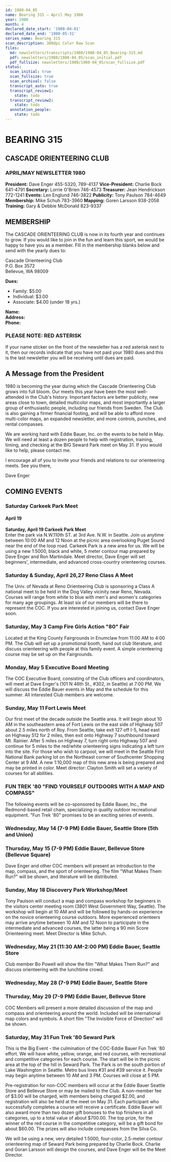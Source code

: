 ```yaml
---
id: 1980-04_05
name: Bearing 315 — April May 1980
year: 1980
month: 4
declared_date_start: '1980-04-01'
declared_date_end: '1980-05-31'
series_name: Bearing 315
scan_description: 300dpi Color Raw Scan
files:
  md: newsletters/transcripts/1980/1980-04_05_Bearing-315.md
  pdf: newsletters/1980/1980-04_05/scan_initial.pdf
  pdf_fullsize: newsletters/1980/1980-04_05/scan_fullsize.pdf
status:
  scan_initial: true
  scan_fullsize: true
  scan_archival: false
  transcript_auto: true
  transcript_review1:
    state: todo
  transcript_review2:
    state: todo
  annotation_people:
    state: todo
---
```

# BEARING 315
## CASCADE ORIENTEERING CLUB
### APRIL/MAY NEWSLETTER 1980

**President:** Dave Enger 455-5320, 789-4137
**Vice-President:** Charlie Bock 641-4791
**Secretary:** Lorrie O'Brien 746-4573 
**Treasurer:** Jean Hendrickson 772-1241 
**Events:** Len Englund 746-3822
**Publicity:** Tony Paulson 784-4649
**Membership:** Mike Schuh 783-3960
**Mapping:** Goren Larsson 938-2058
**Training:** Gary & Debbie McDonald 823-9337

## MEMBERSHIP

The CASCADE ORIENTEERING CLUB is now in its fourth year and continues to grow. If you would like to join in the fun and learn this sport, we would be happy to have you as a member. Fill in the membership blanks below and send with the yearly dues to:

Cascade Orienteering Club  
P.O. Box 3572  
Bellevue, WA 98009

**Dues:**

- Family: $5.00
- Individual: $3.00
- Associate: $4.00 (under 18 yrs.)

**Name:**  
**Address:**  
**Phone:**

### PLEASE NOTE: RED ASTERISK

If your name sticker on the front of the newsletter has a red asterisk next to it, then our records indicate that you have not paid your 1980 dues and this is the last newsletter you will be receiving until dues are paid.

## A Message from the President

1980 is becoming the year during which the Cascade Orienteering Club grows into full bloom. Our meets this year have been the most well-attended in the Club's history. Important factors are better publicity, new areas close to town, detailed multicolor maps, and most importantly a larger group of enthusiastic people, including our friends from Sweden. The Club is also gaining a firmer financial footing, and will be able to afford more multi-color maps, an expanded newsletter, and more controls, punches, and rental compasses.

We are working hard with Eddie Bauer, Inc. on the events to be held in May. We will need at least a dozen people to help with registration, training, timing, and checking at the BIG Seward Park meet on May 31. If you would like to help, please contact me.

I encourage all of you to invite your friends and relations to our orienteering meets. See you there,

Dave Enger

## COMING EVENTS

### Saturday Carkeek Park Meet
#### April 19

**Saturday, April 19 Carkeek Park Meet**  
Enter the park via N.W.110th ST. at 3rd Ave. N.W. in Seattle. Join us anytime between 10:00 AM and 12 Noon at the picnic area overlooking Puget Sound near the end of the loop road. Carkeek Park is a new area for us. We will be using a new 1:5000, black and white, 5 meter contour map prepared by Dave Enger and Ron Martindale. Meet director, Dave Enger will set beginners', intermediate, and advanced cross-country orienteering courses.

### Saturday & Sunday, April 26,27 Reno Class A Meet

The Univ. of Nevada at Reno Orienteering Club is sponsoring a Class A national meet to be held in the Dog Valley vicinity near Reno, Nevada. Courses will range from white to blue with men's and women's categories for many age groupings. At least six of our members will be there to represent the COC. If you are interested in joining us, contact Dave Enger soon.

### Saturday, May 3 Camp Fire Girls Action "80" Fair

Located at the King County Fairgrounds in Enumclaw from 11:00 AM to 4:00 PM. The Club will set up a promotional booth, hand out club literature, and discuss orienteering with people at this family event. A simple orienteering course may be set up on the Fairgrounds.

### Monday, May 5 Executive Board Meeting

The COC Executive Board, consisting of the Club officers and coordinators, will meet at Dave Enger's (101 N 46th St., #302, in Seattle) at 7:00 PM. We will discuss the Eddie Bauer events in May and the schedule for this summer. All interested Club members are welcome.

### Sunday, May 11 Fort Lewis Meet

Our first meet of the decade outside the Seattle area. It will begin about 10 AM in the southeastern area of Fort Lewis on the east side of Highway 507 about 2.5 miles north of Roy. From Seattle, take exit 127 off I-5, head east on Highway 512 for 2 miles, then exit onto Highway 7 southbound toward Mt. Rainier. After 5 miles on Highway 7, turn right onto Highway 507 and continue for 5 miles to the red/white orienteering signs indicating a left turn into the site. For those who wish to carpool, we will meet in the Seattle First National Bank parking lot on the Northeast corner of Southcenter Shopping Center at 9 AM. A new 1:10,000 map of this new area is being prepared and may be printed in color. Meet director: Clayton Smith will set a variety of courses for all abilities.

### FUN TREK '80 "FIND YOURSELF OUTDOORS WITH A MAP AND COMPASS"

The following events will be co-sponsored by Eddie Bauer, Inc., the Redmond-based retail chain, specializing in quality outdoor recreational equipment. "Fun Trek '80" promises to be an exciting series of events.

### Wednesday, May 14 (7-9 PM) Eddie Bauer, Seattle Store (5th and Union)
### Thursday, May 15 (7-9 PM) Eddie Bauer, Bellevue Store (Bellevue Square)
Dave Enger and other COC members will present an introduction to the map, compass, and the sport of orienteering. The film "What Makes Them Run?" will be shown, and literature will be distributed.

### Sunday, May 18 Discovery Park Workshop/Meet
Tony Paulson will conduct a map and compass workshop for beginners in the visitors center meeting room (3801 West Government Way, Seattle). The workshop will begin at 10 AM and will be followed by hands-on experience on the novice orienteering course outdoors. More experienced orienteers may arrive anytime between 10 AM and 12 Noon to participate in the intermediate and advanced courses, the latter being a 90 min Score Orienteering meet. Meet Director is Mike Schuh.

### Wednesday, May 21 (11:30 AM-2:00 PM) Eddie Bauer, Seattle Store
Club member Bo Powell will show the film "What Makes Them Run?" and discuss orienteering with the lunchtime crowd.

### Wednesday, May 28 (7-9 PM) Eddie Bauer, Seattle Store
### Thursday, May 29 (7-9 PM) Eddie Bauer, Bellevue Store
COC Members will present a more detailed discussion of the map and compass and orienteering around the world. Included will be international map colors and symbols. A short film "The Invisible Force of Direction" will be shown.

### Saturday, May 31 Fun Trek '80 Seward Park
This is the Big Event - the culmination of the COC-Eddie Bauer Fun Trek '80 effort. We will have white, yellow, orange, and red courses, with recreational and competitive categories for each course. The start will be in the picnic area at the top of the hill in Seward Park. The Park is on the south portion of Lake Washington in Seattle. Metro bus lines #31 and #39 service it. People may begin anytime between 10 AM and 3 PM. Courses will close at 5 PM.

Pre-registration for non-COC members will occur at the Eddie Bauer Seattle Store and Bellevue Store or may be mailed to the Club. A non-member fee of $3.00 will be charged, with members being charged $2.00, and registration will also be held at the meet on May 31. Each participant who successfully completes a course will receive a certificate. Eddie Bauer will also award more than two dozen gift bonuses to the top finishers in all categories, up to a total value of about $700.00. The top prize, for the winner of the red course in the competitive category, will be a gift bond for about $60.00. The prizes will also include compasses from the Silva Co.

We will be using a new, very detailed 1:5000, four-color, 2.5-meter contour orienteering map of Seward Park being prepared by Charlie Bock. Charlie and Goran Larsson will design the courses, and Dave Enger will be the Meet Director.
